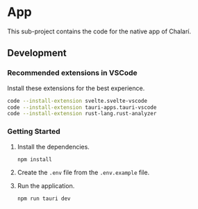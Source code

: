 # App

This sub-project contains the code for the native app of Chalarí.

## Development

### Recommended extensions in VSCode

Install these extensions for the best experience.

```bash
code --install-extension svelte.svelte-vscode
code --install-extension tauri-apps.tauri-vscode
code --install-extension rust-lang.rust-analyzer
```

### Getting Started

1. Install the dependencies.

    ```bash
    npm install
    ```

2. Create the `.env` file from the `.env.example` file.

3. Run the application.

    ```bash
    npm run tauri dev
    ```
